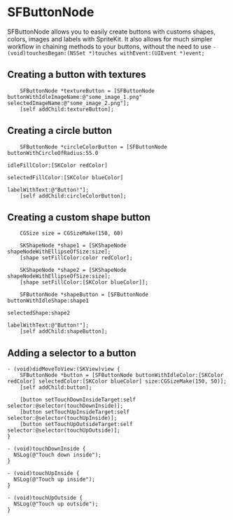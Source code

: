 # SFButtonNode
SFButtonNode allows you to easily create buttons with customs shapes, colors, images and labels with SpriteKit. It also allows for much simpler workflow in chaining methods to your buttons, without the need to use `- (void)touchesBegan:(NSSet *)touches withEvent:(UIEvent *)event;`

## Creating a button with textures

```
   	SFButtonNode *textureButton = [SFButtonNode buttonWithIdleImageName:@"some_image_1.png" selectedImageName:@"some_image_2.png"];
	[self addChild:textureButton];
```

## Creating a circle button

```
    SFButtonNode *circleColorButton = [SFButtonNode buttonWithCircleOfRadius:55.0
                                                               idleFillColor:[SKColor redColor]
                                                           selectedFillColor:[SKColor blueColor]
                                                               labelWithText:@"Button!"];
    [self addChild:circleColorButton];
```

## Creating a custom shape button

```
    CGSize size = CGSizeMake(150, 60)
    
    SKShapeNode *shape1 = [SKShapeNode shapeNodeWithEllipseOfSize:size];
    [shape setFillColor:color redColor];

    SKShapeNode *shape2 = [SKShapeNode shapeNodeWithEllipseOfSize:size];
    [shape setFillColor:[SKColor blueColor]];

    SFButtonNode *shapeButton = [SFButtonNode buttonWithIdleShape:shape1
                                                    selectedShape:shape2
                                                    labelWithText:@"Button!"];
    [self addChild:shapeButton];
```

## Adding a selector to a button

```
- (void)didMoveToView:(SKView)view {
    SFButtonNode *button = [SFButtonNode buttonWithIdleColor:[SKColor redColor] selectedColor:[SKColor blueColor] size:CGSizeMake(150, 50)];
    [self addChild:button];
    
    [button setTouchDownInsideTarget:self selector:@selector(touchDownInside)];
    [button setTouchUpInsideTarget:self selector:@selector(touchUpInside)];
    [button setTouchUpOutsideTarget:self selector:@selector(touchUpOutside)];
}

- (void)touchDownInside {
  NSLog(@"Touch down inside");
}

- (void)touchUpInside {
  NSLog(@"Touch up inside");
}

- (void)touchUpOutside {
  NSLog(@"Touch up outside");
}

```

